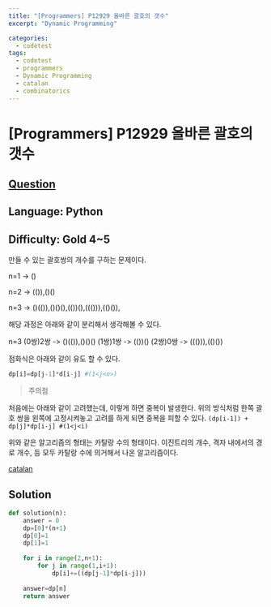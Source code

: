 ```yaml
---
title: "[Programmers] P12929 올바른 괄호의 갯수"
excerpt: "Dynamic Programming"

categories:
  - codetest
tags:
  - codetest
  - programmers
  - Dynamic Programming
  - catalan
  - combinatorics
---
```

# [Programmers] P12929 올바른 괄호의 갯수
## [Question](https://www.acmicpc.net/problem/12929)
## Language: Python
## Difficulty: Gold 4~5

만들 수 있는 괄호쌍의 개수를 구하는 문제이다.

n=1 -> ()

n=2 -> (()),()()

n=3 -> ()(()),()()(),(())(),((())),(()()), 

해당 과정은 아래와 같이 분리해서 생각해볼 수 있다.

n=3
(0쌍)2쌍 -> ()(()),()()()
(1쌍)1쌍 -> (())()
(2쌍)0쌍 -> ((())),(()())

점화식은 아래와 같이 유도 할 수 있다.

```python
dp[i]=dp[j-1]*d[i-j] #(1<j<n>)
```

> 주의점

처음에는 아래와 같이 고려했는데, 이렇게 하면 중복이 발생한다. 위의 방식처럼 한쪽 괄호 쌍을 왼쪽에 고정시켜놓고 고려를 하게 되면 중복을 피할 수 있다.
```(dp[i-1]) + dp[j]*dp[i-j] #(1<j<i)```


위와 같은 알고리즘의 형태는 카탈랑 수의 형태이다. 이진트리의 개수, 격자 내에서의 경로 개수, 등 모두 카탈랑 수에 의거해서 나온 알고리즘이다.

[catalan](https://ko.wikipedia.org/wiki/%EC%B9%B4%ED%83%88%EB%9E%91_%EC%88%98)


## Solution 

```python
def solution(n):
    answer = 0
    dp=[0]*(n+1)
    dp[0]=1
    dp[1]=1
    
    for i in range(2,n+1):
        for j in range(1,i+1):
            dp[i]+=((dp[j-1]*dp[i-j]))
          
    answer=dp[n]
    return answer
```